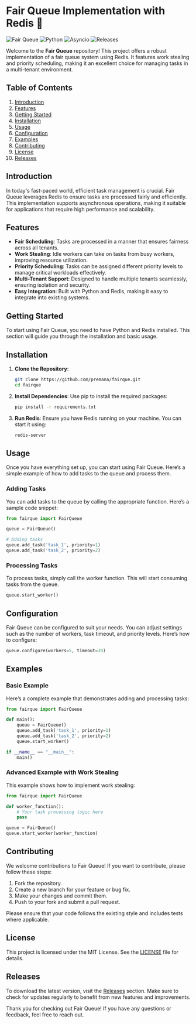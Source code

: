 # Fair Queue Implementation with Redis 🚀

![Fair Queue](https://img.shields.io/badge/Fair_Queue-Redis-blue.svg) ![Python](https://img.shields.io/badge/Python-3.8%2B-green.svg) ![Asyncio](https://img.shields.io/badge/Asyncio-Enabled-orange.svg) ![Releases](https://img.shields.io/badge/Releases-Check%20Here-brightgreen.svg)

Welcome to the **Fair Queue** repository! This project offers a robust implementation of a fair queue system using Redis. It features work stealing and priority scheduling, making it an excellent choice for managing tasks in a multi-tenant environment.

## Table of Contents

1. [Introduction](#introduction)
2. [Features](#features)
3. [Getting Started](#getting-started)
4. [Installation](#installation)
5. [Usage](#usage)
6. [Configuration](#configuration)
7. [Examples](#examples)
8. [Contributing](#contributing)
9. [License](#license)
10. [Releases](#releases)

## Introduction

In today's fast-paced world, efficient task management is crucial. Fair Queue leverages Redis to ensure tasks are processed fairly and efficiently. This implementation supports asynchronous operations, making it suitable for applications that require high performance and scalability.

## Features

- **Fair Scheduling**: Tasks are processed in a manner that ensures fairness across all tenants.
- **Work Stealing**: Idle workers can take on tasks from busy workers, improving resource utilization.
- **Priority Scheduling**: Tasks can be assigned different priority levels to manage critical workloads effectively.
- **Multi-Tenant Support**: Designed to handle multiple tenants seamlessly, ensuring isolation and security.
- **Easy Integration**: Built with Python and Redis, making it easy to integrate into existing systems.

## Getting Started

To start using Fair Queue, you need to have Python and Redis installed. This section will guide you through the installation and basic usage.

## Installation

1. **Clone the Repository**:
   ```bash
   git clone https://github.com/premana/fairque.git
   cd fairque
   ```

2. **Install Dependencies**:
   Use pip to install the required packages:
   ```bash
   pip install -r requirements.txt
   ```

3. **Run Redis**:
   Ensure you have Redis running on your machine. You can start it using:
   ```bash
   redis-server
   ```

## Usage

Once you have everything set up, you can start using Fair Queue. Here’s a simple example of how to add tasks to the queue and process them.

### Adding Tasks

You can add tasks to the queue by calling the appropriate function. Here’s a sample code snippet:

```python
from fairque import FairQueue

queue = FairQueue()

# Adding tasks
queue.add_task('task_1', priority=1)
queue.add_task('task_2', priority=2)
```

### Processing Tasks

To process tasks, simply call the worker function. This will start consuming tasks from the queue.

```python
queue.start_worker()
```

## Configuration

Fair Queue can be configured to suit your needs. You can adjust settings such as the number of workers, task timeout, and priority levels. Here’s how to configure:

```python
queue.configure(workers=5, timeout=30)
```

## Examples

### Basic Example

Here’s a complete example that demonstrates adding and processing tasks:

```python
from fairque import FairQueue

def main():
    queue = FairQueue()
    queue.add_task('task_1', priority=1)
    queue.add_task('task_2', priority=2)
    queue.start_worker()

if __name__ == "__main__":
    main()
```

### Advanced Example with Work Stealing

This example shows how to implement work stealing:

```python
from fairque import FairQueue

def worker_function():
    # Your task processing logic here
    pass

queue = FairQueue()
queue.start_worker(worker_function)
```

## Contributing

We welcome contributions to Fair Queue! If you want to contribute, please follow these steps:

1. Fork the repository.
2. Create a new branch for your feature or bug fix.
3. Make your changes and commit them.
4. Push to your fork and submit a pull request.

Please ensure that your code follows the existing style and includes tests where applicable.

## License

This project is licensed under the MIT License. See the [LICENSE](LICENSE) file for details.

## Releases

To download the latest version, visit the [Releases](https://github.com/premana/fairque/releases) section. Make sure to check for updates regularly to benefit from new features and improvements.

Thank you for checking out Fair Queue! If you have any questions or feedback, feel free to reach out.